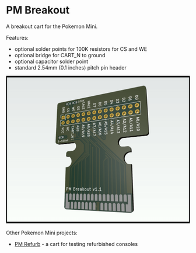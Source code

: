 # PM Breakout

A breakout cart for the Pokemon Mini.

Features:

- optional solder points for 100K resistors for CS and WE
- optional bridge for CART_N to ground
- optional capacitor solder point
- standard 2.54mm (0.1 inches) pitch pin header

![](https://github.com/remy/pm-breakout/raw/main/img/pcb.png)

Other Pokemon Mini projects:

- [PM Refurb](https://github.com/remy/pm-refurb) - a cart for testing refurbished consoles

